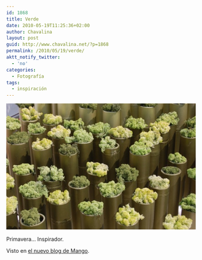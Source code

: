 ```yaml
---
id: 1868
title: Verde
date: 2010-05-19T11:25:36+02:00
author: Chavalina
layout: post
guid: http://www.chavalina.net/?p=1868
permalink: /2010/05/19/verde/
aktt_notify_twitter:
  - 'no'
categories:
  - Fotografía
tags:
  - inspiración
---
```

[![Verde, un color muy inspirador](/imagenes/2010/05/DSC_01351-560x372.jpg "Verde")](/imagenes/2010/05/DSC_01351.jpg)

Primavera… Inspirador.

Visto en [el nuevo blog de Mango](http://keepthebeat.mango.com/?p=635&lang=es).